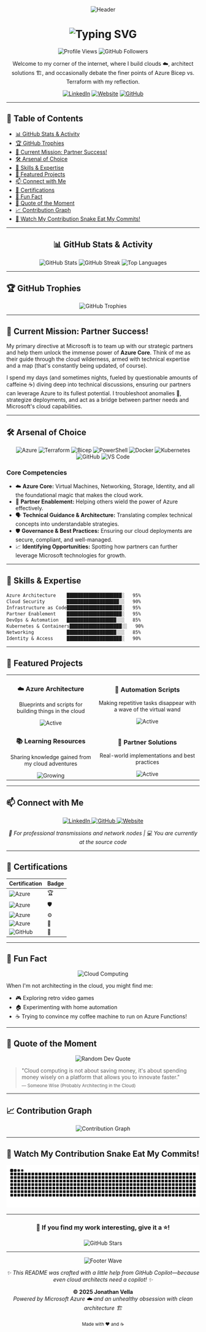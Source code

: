 
<p align="center">
  <img src="https://capsule-render.vercel.app/api?type=waving&color=0078D4&height=200&section=header&text=Jonathan%20Vella&fontSize=50&fontColor=fff&animation=twinkling&fontAlignY=35&desc=Cloud%20Architect%20|%20Azure%20Expert%20|%20Partner%20Success%20Engineer&descAlignY=55&descAlign=50" alt="Header"/>
</p>

<h1 align="center">
  <img src="https://readme-typing-svg.herokuapp.com?font=Fira+Code&size=32&duration=3000&pause=1000&color=0078D4&center=true&vCenter=true&width=600&lines=Greetings%2C+Digital+Explorer!+%F0%9F%91%8B;Building+Clouds+%E2%98%81%EF%B8%8F+Architecting+Solutions;Azure+Core+Specialist;Partner+Success+Champion!" alt="Typing SVG" />
</h1>

<p align="center">
  <img src="https://komarev.com/ghpvc/?username=jonathan-vella&label=Profile%20Views&color=0078D4&style=for-the-badge" alt="Profile Views" />
  <img src="https://img.shields.io/github/followers/jonathan-vella?label=Followers&style=for-the-badge&color=0078D4" alt="GitHub Followers" />
</p>

<p align="center">
  Welcome to my corner of the internet, where I build clouds ☁️, architect solutions 🏗️, and occasionally debate the finer points of Azure Bicep vs. Terraform with my reflection.
</p>

<p align="center">
  <a href="https://www.linkedin.com/in/jonathanvella/"><img src="https://img.shields.io/badge/LinkedIn-0077B5?style=for-the-badge&logo=linkedin&logoColor=white" alt="LinkedIn"/></a>
  <a href="https://jonathan-vella.github.io/"><img src="https://img.shields.io/badge/Website-0078D4?style=for-the-badge&logo=google-chrome&logoColor=white" alt="Website"/></a>
  <a href="https://github.com/jonathan-vella"><img src="https://img.shields.io/badge/GitHub-181717?style=for-the-badge&logo=github&logoColor=white" alt="GitHub"/></a>
</p>

---

## 📑 Table of Contents

- [📊 GitHub Stats & Activity](#-github-stats--activity)
- [🏆 GitHub Trophies](#-github-trophies)
- [🚀 Current Mission: Partner Success!](#-current-mission-partner-success)
- [🛠️ Arsenal of Choice](#-arsenal-of-choice)
- [💪 Skills & Expertise](#-skills--expertise)
- [📂 Featured Projects](#-featured-projects)
- [📫 Connect with Me](#-connect-with-me)
- [🏅 Certifications](#-certifications)
- [🎲 Fun Fact](#-fun-fact)
- [💭 Quote of the Moment](#-quote-of-the-moment)
- [📈 Contribution Graph](#-contribution-graph)
- [🐍 Watch My Contribution Snake Eat My Commits!](#-watch-my-contribution-snake-eat-my-commits)

---

<div align="center">

## 📊 GitHub Stats & Activity

<img src="https://github-readme-stats.vercel.app/api?username=jonathan-vella&show_icons=true&theme=azure&hide_border=true&bg_color=0D1117&title_color=0078D4&icon_color=0078D4&text_color=FFFFFF" alt="GitHub Stats" />

<img src="https://github-readme-streak-stats.herokuapp.com/?user=jonathan-vella&theme=dark&hide_border=true&background=0D1117&ring=0078D4&fire=0078D4&currStreakLabel=0078D4" alt="GitHub Streak" />

<img src="https://github-readme-stats.vercel.app/api/top-langs/?username=jonathan-vella&layout=compact&theme=azure&hide_border=true&bg_color=0D1117&title_color=0078D4&text_color=FFFFFF" alt="Top Languages" />

</div>

---

## 🏆 GitHub Trophies

<p align="center">
  <img src="https://github-profile-trophy.vercel.app/?username=jonathan-vella&theme=darkhub&no-frame=true&no-bg=true&margin-w=4&column=7" alt="GitHub Trophies" />
</p>

---

## 🚀 Current Mission: Partner Success!

My primary directive at Microsoft is to team up with our strategic partners and help them unlock the immense power of **Azure Core**. Think of me as their guide through the cloud wilderness, armed with technical expertise and a map (that's constantly being updated, of course).

I spend my days (and sometimes nights, fueled by questionable amounts of caffeine ☕) diving deep into technical discussions, ensuring our partners can leverage Azure to its fullest potential. I troubleshoot anomalies 👾, strategize deployments, and act as a bridge between partner needs and Microsoft's cloud capabilities.

---

## 🛠️ Arsenal of Choice

<p align="center">
  <img src="https://img.shields.io/badge/Microsoft_Azure-0078D4?style=for-the-badge&logo=microsoft-azure&logoColor=white" alt="Azure" />
  <img src="https://img.shields.io/badge/Terraform-7B42BC?style=for-the-badge&logo=terraform&logoColor=white" alt="Terraform" />
  <img src="https://img.shields.io/badge/Bicep-0078D4?style=for-the-badge&logo=microsoft&logoColor=white" alt="Bicep" />
  <img src="https://img.shields.io/badge/PowerShell-5391FE?style=for-the-badge&logo=powershell&logoColor=white" alt="PowerShell" />
  <img src="https://img.shields.io/badge/Docker-2496ED?style=for-the-badge&logo=docker&logoColor=white" alt="Docker" />
  <img src="https://img.shields.io/badge/Kubernetes-326CE5?style=for-the-badge&logo=kubernetes&logoColor=white" alt="Kubernetes" />
  <img src="https://img.shields.io/badge/GitHub-181717?style=for-the-badge&logo=github&logoColor=white" alt="GitHub" />
  <img src="https://img.shields.io/badge/VS_Code-007ACC?style=for-the-badge&logo=visual-studio-code&logoColor=white" alt="VS Code" />
</p>

### Core Competencies

- ☁️ **Azure Core:** Virtual Machines, Networking, Storage, Identity, and all the foundational magic that makes the cloud work.
- 🤝 **Partner Enablement:** Helping others wield the power of Azure effectively.
- 🗣️ **Technical Guidance & Architecture:** Translating complex technical concepts into understandable strategies.
- 🛡️ **Governance & Best Practices:** Ensuring our cloud deployments are secure, compliant, and well-managed.
- 📈 **Identifying Opportunities:** Spotting how partners can further leverage Microsoft technologies for growth.

---

## 💪 Skills & Expertise

```text
Azure Architecture    ████████████████████░   95%
Cloud Security        ███████████████████░░   90%
Infrastructure as Code████████████████████░   95%
Partner Enablement    ████████████████████░   95%
DevOps & Automation   ██████████████████░░░   85%
Kubernetes & Containers███████████████████░░   90%
Networking            ██████████████████░░░   85%
Identity & Access     ████████████████████░   90%
```

---

## 📂 Featured Projects

<table>
  <tr>
    <td align="center">
      <h3>☁️ Azure Architecture</h3>
      <p>Blueprints and scripts for building things in the cloud</p>
      <img src="https://img.shields.io/badge/Status-Active-success?style=for-the-badge" alt="Active"/>
    </td>
    <td align="center">
      <h3>🤖 Automation Scripts</h3>
      <p>Making repetitive tasks disappear with a wave of the virtual wand</p>
      <img src="https://img.shields.io/badge/Status-Active-success?style=for-the-badge" alt="Active"/>
    </td>
  </tr>
  <tr>
    <td align="center">
      <h3>📚 Learning Resources</h3>
      <p>Sharing knowledge gained from my cloud adventures</p>
      <img src="https://img.shields.io/badge/Status-Growing-blue?style=for-the-badge" alt="Growing"/>
    </td>
    <td align="center">
      <h3>🎯 Partner Solutions</h3>
      <p>Real-world implementations and best practices</p>
      <img src="https://img.shields.io/badge/Status-Active-success?style=for-the-badge" alt="Active"/>
    </td>
  </tr>
</table>

---

## 📫 Connect with Me

<p align="center">
  <a href="https://www.linkedin.com/in/jonathanvella/">
    <img src="https://img.shields.io/badge/LinkedIn-Let's_Connect!-0077B5?style=for-the-badge&logo=linkedin&logoColor=white" alt="LinkedIn"/>
  </a>
  <a href="https://github.com/jonathan-vella">
    <img src="https://img.shields.io/badge/GitHub-Follow_Me-181717?style=for-the-badge&logo=github&logoColor=white" alt="GitHub"/>
  </a>
  <a href="https://jonathan-vella.github.io/">
    <img src="https://img.shields.io/badge/Website-Visit_Me-0078D4?style=for-the-badge&logo=google-chrome&logoColor=white" alt="Website"/>
  </a>
</p>

<p align="center">
  <em>💼 For professional transmissions and network nodes | 💻 You are currently at the source code</em>
</p>

---

## 🏅 Certifications

<div align="center">

| Certification | Badge |
|---------------|-------|
| ![Azure](https://img.shields.io/badge/Azure-Solutions_Architect_Expert-0078D4?style=for-the-badge&logo=microsoft-azure&logoColor=white) | 🏆 |
| ![Azure](https://img.shields.io/badge/Azure-Security_Engineer_Associate-0078D4?style=for-the-badge&logo=microsoft-azure&logoColor=white) | 🛡️ |
| ![Azure](https://img.shields.io/badge/Azure-Administrator_Associate-0078D4?style=for-the-badge&logo=microsoft-azure&logoColor=white) | ⚙️ |
| ![Azure](https://img.shields.io/badge/Azure-Identity_and_Access_Administrator-0078D4?style=for-the-badge&logo=microsoft-azure&logoColor=white) | 🔐 |
| ![GitHub](https://img.shields.io/badge/GitHub-Copilot-181717?style=for-the-badge&logo=github&logoColor=white) | 🤖 |

</div>
   
---

## 🎲 Fun Fact

<p align="center">
  <img src="https://media.giphy.com/media/LmNwrBhejkK9EFP504/giphy.gif" width="200" alt="Cloud Computing"/>
</p>

When I'm not architecting in the cloud, you might find me:
- 🎮 Exploring retro video games
- 🏠 Experimenting with home automation
- ☕ Trying to convince my coffee machine to run on Azure Functions!

---

## 💭 Quote of the Moment

<p align="center">
  <img src="https://quotes-github-readme.vercel.app/api?type=horizontal&theme=dark" alt="Random Dev Quote" />
</p>

> "Cloud computing is not about saving money, it's about spending money wisely on a platform that allows you to innovate faster."  
> <sub>— Someone Wise (Probably Architecting in the Cloud)</sub>

---

## 📈 Contribution Graph

<p align="center">
  <img src="https://github-readme-activity-graph.vercel.app/graph?username=jonathan-vella&theme=react-dark&hide_border=true&area=true&bg_color=0D1117&color=0078D4&line=0078D4&point=FFFFFF" alt="Contribution Graph" />
</p>

---

## 🐍 Watch My Contribution Snake Eat My Commits!

<p align="center">
  <img src="https://raw.githubusercontent.com/jonathan-vella/jonathan-vella/output/github-contribution-grid-snake-dark.svg" alt="Snake animation" />
</p>

---

<div align="center">

### 🌟 If you find my work interesting, give it a ⭐!

<p align="center">
  <img src="https://img.shields.io/github/stars/jonathan-vella?style=social" alt="GitHub Stars" />
</p>

</div>

---

<p align="center">
  <img src="https://capsule-render.vercel.app/api?type=waving&color=0078D4&height=100&section=footer" alt="Footer Wave"/>
</p>

<p align="center">
  <em>✨ This README was crafted with a little help from GitHub Copilot—because even cloud architects need a copilot! ✨</em>
</p>

<p align="center">
  <strong>&copy; 2025 Jonathan Vella</strong><br>
  <em>Powered by Microsoft Azure ☁️ and an unhealthy obsession with clean architecture 🏗️</em>
</p>

<p align="center">
  <sub>Made with ❤️ and ☕</sub>
</p>
